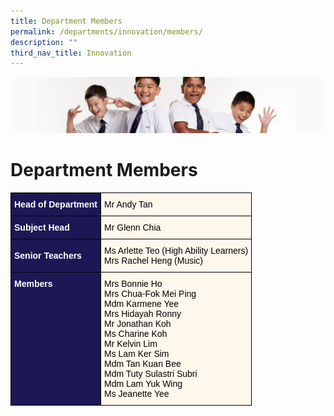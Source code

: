 ```yaml
---
title: Department Members
permalink: /departments/innovation/members/
description: ""
third_nav_title: Innovation
---
```

![](/images/Sub-banner2.jpg)

Department Members
==================

<style type="text/css">
.tg  {border-collapse:collapse;border-spacing:0;}
.tg td{border-color:black;border-style:solid;border-width:1px;font-family:Arial, sans-serif;font-size:14px;
  overflow:hidden;padding:10px 5px;word-break:normal;}
.tg th{border-color:black;border-style:solid;border-width:1px;font-family:Arial, sans-serif;font-size:14px;
  font-weight:normal;overflow:hidden;padding:10px 5px;word-break:normal;}
.tg .tg-hkt7{background-color:#1D1756;color:#FFF;font-weight:bold;text-align:left;vertical-align:middle}
.tg .tg-tn17{background-color:#FEF8EC;text-align:left;vertical-align:middle}
.tg .tg-inqa{background-color:#FEF8EC;color:#232323;text-align:left;vertical-align:top}
.tg .tg-fexn{background-color:#FEF8EC;text-align:left;vertical-align:top}
.tg .tg-4mqj{background-color:#1D1756;color:#FFF;font-weight:bold;text-align:left;vertical-align:top}
</style>
<table class="tg">
<thead>
  <tr>
    <th class="tg-hkt7"><span style="color:#FFF;background-color:#1D1756">Head of Department</span></th>
    <th class="tg-inqa"><span style="color:#000;background-color:transparent">Mr Andy Tan</span></th>
  </tr>
</thead>
<tbody>
  <tr>
    <td class="tg-hkt7"><span style="color:#FFF;background-color:#1D1756">Subject Head</span></td>
    <td class="tg-inqa"><span style="color:#000;background-color:transparent">Mr Glenn Chia</span></td>
  </tr>
  <tr>
    <td class="tg-hkt7"><span style="color:#FFF;background-color:#1D1756">Senior Teachers</span></td>
    <td class="tg-fexn"><span style="color:#000;background-color:transparent">Ms Arlette Teo (High Ability Learners)</span><br><span style="color:#000;background-color:transparent">Mrs Rachel Heng (Music)</span></td>
  </tr>
  <tr>
    <td class="tg-4mqj"><span style="color:#FFF;background-color:#1D1756">Members </span></td>
    <td class="tg-tn17"><span style="color:#000;background-color:transparent">Mrs Bonnie Ho</span><br><span style="color:#000;background-color:transparent">Mrs Chua-Fok Mei Ping</span><br><span style="color:#000;background-color:transparent">Mdm Karmene Yee</span><br><span style="color:#000;background-color:transparent">Mrs Hidayah Ronny</span><br><span style="color:#000;background-color:transparent">Mr Jonathan Koh</span><br><span style="color:#000;background-color:transparent">Ms Charine Koh</span><br><span style="color:#000;background-color:transparent">Mr Kelvin Lim</span><br><span style="color:#000;background-color:transparent">Ms Lam Ker Sim</span><br><span style="color:#000;background-color:transparent">Mdm Tan Kuan Bee</span><br><span style="color:#000;background-color:transparent">Mdm Tuty Sulastri Subri</span><br><span style="color:#000;background-color:transparent">Mdm Lam Yuk Wing</span><br><span style="color:#000;background-color:transparent">Ms Jeanette Yee</span></td>
  </tr>
</tbody>
</table>